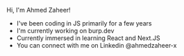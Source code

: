 Hi, I'm Ahmed Zaheer!

- I've been coding in JS primarily for a few years
- I'm currently working on burp.dev
- Currently immersed in learning React and Next.JS
- You can connect with me on Linkedin @ahmedzaheer-x
